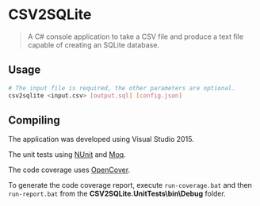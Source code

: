 # CSV2SQLite
> A C# console application to take a CSV file and produce a text file capable of creating an SQLite database.

## Usage
```bash
# The input file is required, the other parameters are optional.
csv2sqlite <input.csv> [output.sql] [config.json]
```


## Compiling
The application was developed using Visual Studio 2015.

The unit tests using [NUnit](http://nunit.org/) and [Moq](https://github.com/Moq/moq4/wiki/Quickstart).

The code coverage uses [OpenCover](https://github.com/OpenCover/opencover).

To generate the code coverage report, execute `run-coverage.bat` and then `run-report.bat` from the **CSV2SQLite.UnitTests\bin\Debug** folder.
